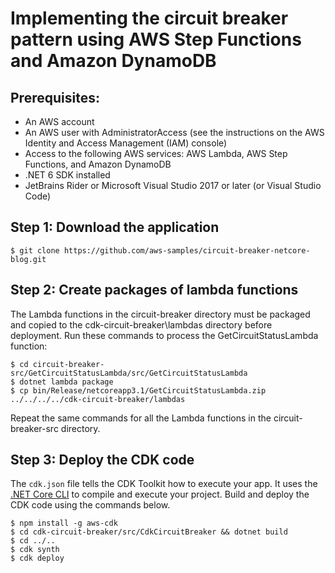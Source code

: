 # Implementing the circuit breaker pattern using AWS Step Functions and Amazon DynamoDB

## Prerequisites:

-	An AWS account
-	An AWS user with AdministratorAccess (see the instructions on the AWS Identity and Access Management (IAM) console)
-	Access to the following AWS services: AWS Lambda, AWS Step Functions, and Amazon DynamoDB
-	.NET 6 SDK installed
-	JetBrains Rider or Microsoft Visual Studio 2017 or later (or Visual Studio Code)

## Step 1: Download the application

```shell
$ git clone https://github.com/aws-samples/circuit-breaker-netcore-blog.git
```

## Step 2: Create packages of lambda functions

The Lambda functions in the circuit-breaker directory must be packaged and copied to the cdk-circuit-breaker\lambdas directory before deployment. Run these commands to process the GetCircuitStatusLambda function: 

```shell
$ cd circuit-breaker-src/GetCircuitStatusLambda/src/GetCircuitStatusLambda 
$ dotnet lambda package
$ cp bin/Release/netcoreapp3.1/GetCircuitStatusLambda.zip ../../../../cdk-circuit-breaker/lambdas
```

Repeat the same commands for all the Lambda functions in the circuit-breaker-src directory.

## Step 3: Deploy the CDK code

The `cdk.json` file tells the CDK Toolkit how to execute your app. It uses the [.NET Core CLI](https://docs.microsoft.com/dotnet/articles/core/) to compile and execute your project. Build and deploy the CDK code using the commands below.

```shell
$ npm install -g aws-cdk
$ cd cdk-circuit-breaker/src/CdkCircuitBreaker && dotnet build
$ cd ../..
$ cdk synth
$ cdk deploy
```